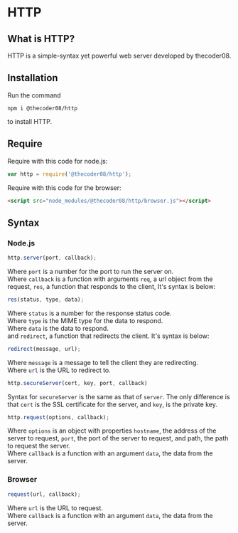 # HTTP
## What is HTTP?
HTTP is a simple-syntax yet powerful web server developed by thecoder08.
## Installation
Run the command
```shell
npm i @thecoder08/http
```
to install HTTP.
## Require
Require with this code for node.js:
```javascript
var http = require('@thecoder08/http');
```
Require with this code for the browser:
```html
<script src="node_modules/@thecoder08/http/browser.js"></script>
```
## Syntax
### Node.js
```javascript
http.server(port, callback);
```
Where `port` is a number for the port to run the server on.  
Where `callback` is a function with arguments `req`, a url object from the request, `res`, a function that responds to the client, It's syntax is below:
```javascript
res(status, type, data);
```
Where `status` is a number for the response status code.  
Where `type` is the MIME type for the data to respond.  
Where `data` is the data to respond.  
and `redirect`, a function that redirects the client. It's syntax is below:
```javascript
redirect(message, url);
```
Where `message` is a message to tell the client they are redirecting.  
Where `url` is the URL to redirect to.
```javascript
http.secureServer(cert, key, port, callback)
```
Syntax for `secureServer` is the same as that of `server`. The only difference is that `cert` is the SSL certificate for the server, and `key`, is the private key.
```javascript
http.request(options, callback);
```
Where `options` is an object with properties `hostname`, the address of the server to request, `port`, the port of the server to request, and path, the path to request the server.  
Where `callback` is a function with an argument `data`, the data from the server.
### Browser
```javascript
request(url, callback);
```
Where `url` is the URL to request.  
Where `callback` is a function with an argument `data`, the data from the server.
